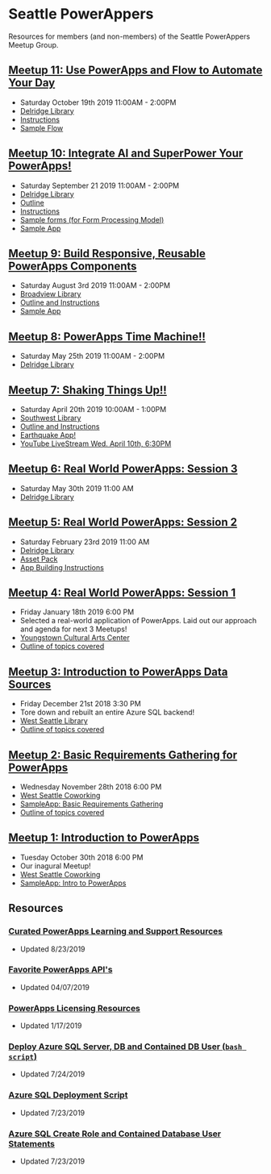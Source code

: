 # Seattle PowerAppers
Resources for members (and non-members) of the Seattle PowerAppers Meetup Group.

## [Meetup 11: Use PowerApps and Flow to Automate Your Day](https://www.meetup.com/Seattle-PowerAppers/events/263286228/)
- Saturday October 19th 2019 11:00AM - 2:00PM
- [Delridge Library](https://www.spl.org/hours-and-locations/delridge-branch)
- [Instructions](./outlines/flowAutomation.md)
- [Sample Flow](https://github.com/SeaDude/seattlePowerAppers/raw/master/apps/automateYourDay.zip)

## [Meetup 10: Integrate AI and SuperPower Your PowerApps!](https://www.meetup.com/Seattle-PowerAppers/events/263286105/)
- Saturday September 21 2019 11:00AM - 2:00PM
- [Delridge Library](https://www.spl.org/hours-and-locations/delridge-branch)
- [Outline](./outlines/AI_BUILDER_MEETUP_OUTLINE.pdf)
- [Instructions](./outlines/AI_BUILDER_MEETUP_INSTRUCTIONS.pdf)
- [Sample forms (for Form Processing Model)](https://github.com/SeaDude/seattlePowerAppers/raw/master/assets/sampleForms.zip)
- [Sample App](https://github.com/SeaDude/seattlePowerAppers/raw/master/apps/MEETUP_AI_BUILDER_20190921153813.zip)

## [Meetup 9: Build Responsive, Reusable PowerApps Components](https://www.meetup.com/Seattle-PowerAppers/events/263285700/)
- Saturday August 3rd 2019 11:00AM - 2:00PM
- [Broadview Library](https://www.spl.org/hours-and-locations/broadview-branch)
- [Outline and Instructions](./outlines/responsiveApps.md)
- [Sample App](./apps/ResponsiveReusableComponents.msapp)

## [Meetup 8: PowerApps Time Machine!!](https://www.meetup.com/Seattle-PowerAppers/events/261340897/)
- Saturday May 25th 2019 11:00AM - 2:00PM
- [Delridge Library](https://www.spl.org/hours-and-locations/delridge-branch)

## [Meetup 7: Shaking Things Up!!](https://www.meetup.com/Seattle-PowerAppers/events/260438267/)
- Saturday April 20th 2019 10:00AM - 1:00PM
- [Southwest Library](https://www.spl.org/hours-and-locations/southwest-branch)
- [Outline and Instructions](./outlines/shakeThingsUp.md)
- [Earthquake App!](./apps/earthquakeApp_LIVESTREAM.msapp)
- [YouTube LiveStream Wed. April 10th, 6:30PM](https://www.youtube.com/watch?v=Th4tNQJWvUQ)

## [Meetup 6: Real World PowerApps: Session 3](https://www.meetup.com/Seattle-PowerAppers/events/259621354/)

- Saturday May 30th 2019 11:00 AM
- [Delridge Library](https://www.spl.org/hours-and-locations/delridge-branch)

## [Meetup 5: Real World PowerApps: Session 2](https://www.meetup.com/Seattle-PowerAppers/events/258614987/)

- Saturday February 23rd 2019 11:00 AM
- [Delridge Library](https://www.spl.org/hours-and-locations/delridge-branch)
- [Asset Pack](./assets/session2.zip)
- [App Building Instructions](./outlines/RealWorldSession2Instructions.md)

## [Meetup 4: Real World PowerApps: Session 1](https://www.meetup.com/Seattle-PowerAppers/events/257957726/)

- Friday January 18th 2019 6:00 PM
- Selected a real-world application of PowerApps. Laid out our approach and agenda for next 3 Meetups!
- [Youngstown Cultural Arts Center](http://youngstownarts.org/)
- [Outline of topics covered](./outlines/realWorldPowerApps1.md)

## [Meetup 3: Introduction to PowerApps Data Sources](https://www.meetup.com/Seattle-PowerAppers/events/lfjklqyxqbjc/)

- Friday December 21st 2018 3:30 PM
- Tore down and rebuilt an entire Azure SQL backend!
- [West Seattle Library](https://www.spl.org/hours-and-locations/west-seattle-branch)
- [Outline of topics covered](./outlines/introToDataSources.md)

## [Meetup 2: Basic Requirements Gathering for PowerApps](https://www.meetup.com/Seattle-PowerAppers/events/pcchlqyxpblc/)

- Wednesday November 28th 2018 6:00 PM
- [West Seattle Coworking](http://www.westseattlecoworking.com/)
- [SampleApp: Basic Requirements Gathering](./apps/basicRequirements.msapp)
- [Outline of topics covered](./outlines/basicReqGathering.md)

## [Meetup 1: Introduction to PowerApps](https://www.meetup.com/Seattle-PowerAppers/events/jkkrkqyxnbpc/)

- Tuesday October 30th 2018 6:00 PM
- Our inagural Meetup! 
- [West Seattle Coworking](http://www.westseattlecoworking.com/)
- [SampleApp: Intro to PowerApps](./apps/introToPowerapps.msapp)

## Resources

### [Curated PowerApps Learning and Support Resources](./gettingStartedResources.md)

- Updated 8/23/2019

### [Favorite PowerApps API's](./favoriteAPIs.md)

- Updated 04/07/2019

### [PowerApps Licensing Resources](./powerappsLicensing.md)

- Updated 1/17/2019

### [Deploy Azure SQL Server, DB and Contained DB User (`bash script`)](./deployAzureSql.md)

- Updated 7/24/2019

### [Azure SQL Deployment Script](./createAzureSQLServerAndDB.sh)

- Updated 7/23/2019

### [Azure SQL Create Role and Contained Database User Statements](./addUsers.sql)

- Updated 7/23/2019
